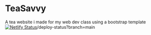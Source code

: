 # TeaSavvy
A tea website i made for my web dev class using a bootstrap template
[![Netlify Status](https://api.netlify.com/api/v1/badges/9f4afbc0-e98c-4a93-a9d6-9a42732cc46b/deploy-status)](https://app.netlify.com/sites/teasavvy/deploys)/deploy-status?branch=main
